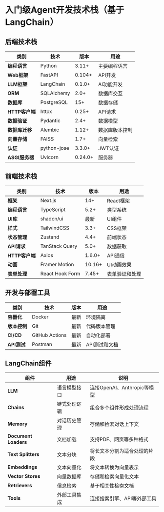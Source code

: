 # 入门级Agent开发技术栈（基于LangChain）

## 后端技术栈

| 类别 | 技术 | 版本 | 用途 |
|------|------|------|------|
| **编程语言** | Python | 3.11+ | 主要编程语言 |
| **Web框架** | FastAPI | 0.104+ | API开发 |
| **LLM框架** | LangChain | 0.1.0+ | AI功能开发 |
| **ORM** | SQLAlchemy | 2.0+ | 数据库交互 |
| **数据库** | PostgreSQL | 15+ | 数据存储 |
| **HTTP客户端** | httpx | 0.25+ | API请求 |
| **数据验证** | Pydantic | 2.4+ | 数据模型 |
| **数据库迁移** | Alembic | 1.12+ | 数据库版本控制 |
| **向量存储** | FAISS | 1.7+ | 向量检索 |
| **认证** | python-jose | 3.3.0+ | JWT认证 |
| **ASGI服务器** | Uvicorn | 0.24.0+ | 服务器 |

## 前端技术栈

| 类别 | 技术 | 版本 | 用途 |
|------|------|------|------|
| **框架** | Next.js | 14+ | React框架 |
| **编程语言** | TypeScript | 5.2+ | 类型系统 |
| **UI库** | shadcn/ui | 最新 | UI组件 |
| **样式** | TailwindCSS | 3.3+ | CSS框架 |
| **状态管理** | Zustand | 4.4+ | 前端状态 |
| **API请求** | TanStack Query | 5.0+ | 数据获取 |
| **HTTP客户端** | Axios | 1.6.0+ | API通信 |
| **动画** | Framer Motion | 10.16+ | UI动画效果 |
| **表单处理** | React Hook Form | 7.45+ | 表单验证和处理 |

## 开发与部署工具

| 类别 | 技术 | 版本 | 用途 |
|------|------|------|------|
| **容器化** | Docker | 最新 | 环境隔离 |
| **版本控制** | Git | 最新 | 代码版本管理 |
| **CI/CD** | GitHub Actions | 最新 | 自动化部署 |
| **API测试** | Postman | 最新 | API测试和文档 |

## LangChain组件

| 组件 | 用途 | 说明 |
|------|------|------|
| **LLM** | 语言模型接口 | 连接OpenAI、Anthropic等模型 |
| **Chains** | 链式处理逻辑 | 组合多个组件形成处理流程 |
| **Memory** | 对话历史管理 | 存储和检索对话上下文 |
| **Document Loaders** | 文档加载 | 支持PDF、网页等多种格式 |
| **Text Splitters** | 文本分块 | 将长文本分割为适合处理的片段 |
| **Embeddings** | 文本向量化 | 将文本转换为向量表示 |
| **Vector Stores** | 向量数据库 | 存储和检索向量化文本 |
| **Retrievers** | 信息检索 | 基于相关性检索文档 |
| **Tools** | 外部工具集成 | 连接搜索引擎、API等外部工具 | 